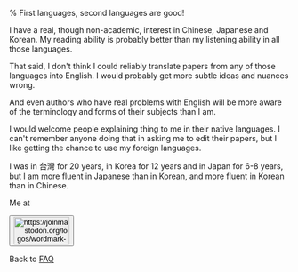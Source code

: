 % First languages, second languages are good!

I have a real, though non-academic, interest in Chinese, Japanese and
Korean. My reading ability is probably better than my listening ability
in all those languages.

That said, I don't think I could reliably translate papers from any of
those languages into English. I would probably get more subtle ideas and 
nuances wrong.

And even authors who have real problems with English will be more
aware of the terminology and forms of their subjects than I am.

I would welcome people explaining thing to me in their native languages. I can't 
remember anyone doing that in asking me to edit their papers, but I like 
getting the chance to use my foreign languages.

I was in 台灣 for 20 years, in Korea for 12 years and in Japan for 6-8 years, 
but I am more fluent in Japanese than in Korean, and more fluent in Korean than in Chinese.

Me at
    <form action='https://mastodon.sdf.org/@drbean'>
    <button type='submit' class='btn'>
    <img src='./mastodon.svg'
        alt='https://joinmastodon.org/logos/wordmark-black-text.svg'
        style='width:100px;height:50px'/>
    </button></form>
    
Back to [FAQ](FAQ.html)
